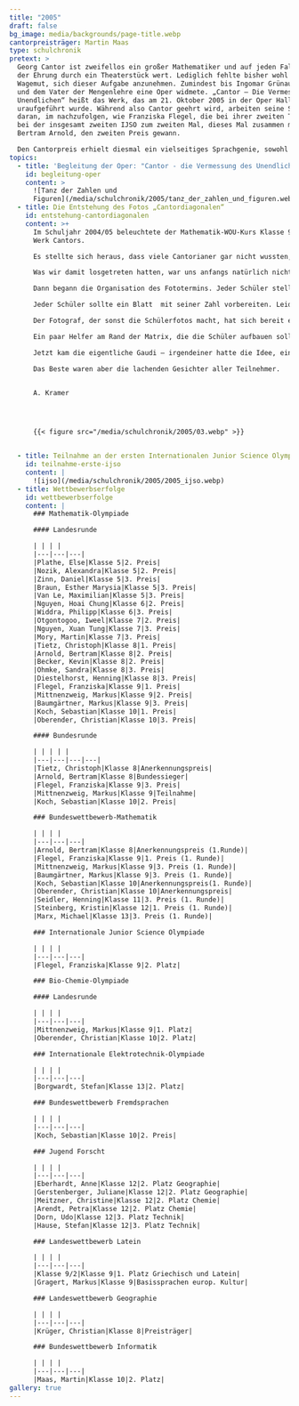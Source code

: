 ```yaml
---
title: "2005"
draft: false
bg_image: media/backgrounds/page-title.webp
cantorpreisträger: Martin Maas
type: schulchronik
pretext: >
  Georg Cantor ist zweifellos ein großer Mathematiker und auf jeden Fall
  der Ehrung durch ein Theaterstück wert. Lediglich fehlte bisher wohl der
  Wagemut, sich dieser Aufgabe anzunehmen. Zumindest bis Ingomar Grünauer kam
  und dem Vater der Mengenlehre eine Oper widmete. „Cantor – Die Vermessung des
  Unendlichen“ heißt das Werk, das am 21. Oktober 2005 in der Oper Halle
  uraufgeführt wurde. Während also Cantor geehrt wird, arbeiten seine Schäfchen
  daran, im nachzufolgen, wie Franziska Flegel, die bei ihrer zweiten Teilnahme
  bei der insgesamt zweiten IJSO zum zweiten Mal, dieses Mal zusammen mit
  Bertram Arnold, den zweiten Preis gewann.

  Den Cantorpreis erhielt diesmal ein vielseitiges Sprachgenie, sowohl in Programmier- als auch in gesprochenen Fremdsprachen. Für Martin Maas, der kurz vorher noch etwas Skat gespielt hatte, war die Verleihung des Preises eine große Überraschung, sich als neunter Preisträger auf die wachsende Liste der ausgezeichneten Cantorianer setzen zu können.
topics:
  - title: 'Begleitung der Oper: "Cantor - die Vermessung des Unendlichen"'
    id: begleitung-oper
    content: >
      ![Tanz der Zahlen und
      Figuren](/media/schulchronik/2005/tanz_der_zahlen_und_figuren.webp)
  - title: Die Entstehung des Fotos „Cantordiagonalen“
    id: entstehung-cantordiagonalen
    content: >+
      Im Schuljahr 2004/05 beleuchtete der Mathematik-WOU-Kurs Klasse 9 das
      Werk Cantors.

      Es stellte sich heraus, dass viele Cantorianer gar nicht wussten, womit sich Cantor eigentlich beschäftigt hat. Die WOU Gruppe hat sich überlegt, wie sie Cantors Erkenntnisse der Schüler- und Lehrerschaft nahe bringen kann. Da in diesem Kurs einige Organisationstalente waren, kam uns die Idee mit dem Foto.

      Was wir damit losgetreten hatten, war uns anfangs natürlich nicht bewusst. Zunächst musste allen Schülern erst einmal das Cantor’sche Diagonalverfahren klargemacht werden – wir wollten schon, dass alle verstehen, was wir fotografieren. Die Mathelehrer halfen uns.

      Dann begann die Organisation des Fototermins. Jeder Schüler stellte Zähler oder Nenner eines Bruches dar. Die Großen waren die Zähler, die Kleinen die Nenner.

      Jeder Schüler sollte ein Blatt  mit seiner Zahl vorbereiten. Leider hatte das nur etwa die Hälfte auch getan, was uns eigentlich sehr enttäuschte. Wir waren aber vorbereitet und konnten jedem seine Nummer noch mal ausgedruckt in die Hand geben.

      Der Fotograf, der sonst die Schülerfotos macht, hat sich bereit erklärt, die Aktion in einer Fotoserie festzuhalten. Wir haben ihn mit einem Funkgerät ausgestattet und auf dem Dach des Hochhauses gegenüber der Schule platziert.

      Ein paar Helfer am Rand der Matrix, die die Schüler aufbauen sollten, stellten die jeweiligen Zähler bzw. Nenner dar und fungierten als Ordner. Da jeder wusste, welchen Bruch er repräsentierte, brauchte er nur nach rechts für den Zähler und nach hinten für den Nenner zu schauen und hat so seinen Platz gefunden. Die Schüler, die keinen Platz hatten, sollten das Logo bilden. Die WOU Gruppe hatte natürlich ein paar Linien auf das Pflaster gemalt, damit auch alles in Reih und Glied steht – Chaos war trotzdem ein bisschen. Aber nach einer halben Stunde stand jeder an seinem Platz.

      Jetzt kam die eigentliche Gaudi – irgendeiner hatte die Idee, ein Band durch die Reihen zu geben, dass den Beweisweg der Cantor´schen Listenbildung nachzeichnet. Was das bedeutete, sieht man auf den Fotos. Erstaunlich, dass am Ende tatsächlich das erwartete Bild fotografiert werden konnte.

      Das Beste waren aber die lachenden Gesichter aller Teilnehmer.


      A. Kramer




      {{< figure src="/media/schulchronik/2005/03.webp" >}}


  - title: Teilnahme an der ersten Internationalen Junior Science Olympiade
    id: teilnahme-erste-ijso
    content: |
      ![ijso](/media/schulchronik/2005/2005_ijso.webp)
  - title: Wettbewerbserfolge
    id: wettbewerbserfolge
    content: |
      ### Mathematik-Olympiade

      #### Landesrunde

      | | | |
      |---|---|---|
      |Plathe, Else|Klasse 5|2. Preis|
      |Nozik, Alexandra|Klasse 5|2. Preis|
      |Zinn, Daniel|Klasse 5|3. Preis|
      |Braun, Esther Marysia|Klasse 5|3. Preis|
      |Van Le, Maximilian|Klasse 5|3. Preis|
      |Nguyen, Hoai Chung|Klasse 6|2. Preis|
      |Widdra, Philipp|Klasse 6|3. Preis|
      |Otgontogoo, Iweel|Klasse 7|2. Preis|
      |Nguyen, Xuan Tung|Klasse 7|3. Preis|
      |Mory, Martin|Klasse 7|3. Preis|
      |Tietz, Christoph|Klasse 8|1. Preis|
      |Arnold, Bertram|Klasse 8|2. Preis|
      |Becker, Kevin|Klasse 8|2. Preis|
      |Ohmke, Sandra|Klasse 8|3. Preis|
      |Diestelhorst, Henning|Klasse 8|3. Preis|
      |Flegel, Franziska|Klasse 9|1. Preis|
      |Mittnenzweig, Markus|Klasse 9|2. Preis|
      |Baumgärtner, Markus|Klasse 9|3. Preis|
      |Koch, Sebastian|Klasse 10|1. Preis|
      |Oberender, Christian|Klasse 10|3. Preis|

      #### Bundesrunde

      | | | | |
      |---|---|---|---|
      |Tietz, Christoph|Klasse 8|Anerkennungspreis|
      |Arnold, Bertram|Klasse 8|Bundessieger|
      |Flegel, Franziska|Klasse 9|3. Preis|
      |Mittnenzweig, Markus|Klasse 9|Teilnahme|
      |Koch, Sebastian|Klasse 10|2. Preis|

      ### Bundeswettbewerb-Mathematik

      | | | |
      |---|---|---|
      |Arnold, Bertram|Klasse 8|Anerkennungspreis (1.Runde)|
      |Flegel, Franziska|Klasse 9|1. Preis (1. Runde)|
      |Mittnenzweig, Markus|Klasse 9|3. Preis (1. Runde)|
      |Baumgärtner, Markus|Klasse 9|3. Preis (1. Runde)|
      |Koch, Sebastian|Klasse 10|Anerkennungspreis(1. Runde)|
      |Oberender, Christian|Klasse 10|Anerkennungspreis|
      |Seidler, Henning|Klasse 11|3. Preis (1. Runde)|
      |Steinberg, Kristin|Klasse 12|1. Preis (1. Runde)|
      |Marx, Michael|Klasse 13|3. Preis (1. Runde)|

      ### Internationale Junior Science Olympiade

      | | | |
      |---|---|---|
      |Flegel, Franziska|Klasse 9|2. Platz|

      ### Bio-Chemie-Olympiade

      #### Landesrunde

      | | | |
      |---|---|---|
      |Mittnenzweig, Markus|Klasse 9|1. Platz|
      |Oberender, Christian|Klasse 10|2. Platz|

      ### Internationale Elektrotechnik-Olympiade

      | | | |
      |---|---|---|
      |Borgwardt, Stefan|Klasse 13|2. Platz|

      ### Bundeswettbewerb Fremdsprachen

      | | | |
      |---|---|---|
      |Koch, Sebastian|Klasse 10|2. Preis|

      ### Jugend Forscht

      | | | |
      |---|---|---|
      |Eberhardt, Anne|Klasse 12|2. Platz Geographie|
      |Gerstenberger, Juliane|Klasse 12|2. Platz Geographie|
      |Meitzner, Christine|Klasse 12|2. Platz Chemie|
      |Arendt, Petra|Klasse 12|2. Platz Chemie|
      |Dorn, Udo|Klasse 12|3. Platz Technik|
      |Hause, Stefan|Klasse 12|3. Platz Technik|

      ### Landeswettbewerb Latein

      | | | |
      |---|---|---|
      |Klasse 9/2|Klasse 9|1. Platz Griechisch und Latein|
      |Gragert, Markus|Klasse 9|Basissprachen europ. Kultur|

      ### Landeswettbewerb Geographie

      | | | |
      |---|---|---|
      |Krüger, Christian|Klasse 8|Preisträger|

      ### Bundeswettbewerb Informatik

      | | | |
      |---|---|---|
      |Maas, Martin|Klasse 10|2. Platz|
gallery: true
---
```




